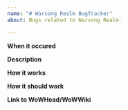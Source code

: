 ```yaml
---
name: "# Warsong Realm BugTracker"
about: Bugs related to Warsong Realm.

---
```


**When it occured**

**Description**

**How it works**

**How it should work**

**Link to WoWHead/WoWWiki**
